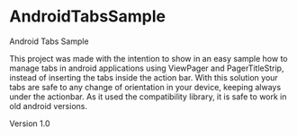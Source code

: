 AndroidTabsSample
=================

Android Tabs Sample

This project was made with the intention to show in an easy sample how to manage tabs in android applications using ViewPager and PagerTitleStrip, instead of inserting the tabs inside the action bar.
With this solution your tabs are safe to any change of orientation in your device, keeping always under the actionbar.
As it used the compatibility library, it is safe to work in old android versions.

Version 1.0
